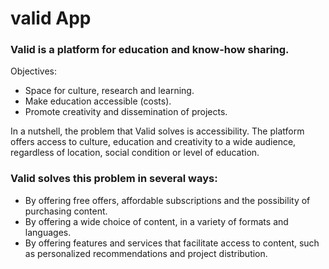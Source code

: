 # valid App 

### Valid is a platform for education and know-how sharing.
Objectives:
- Space for culture, research and learning.
- Make education accessible (costs).
- Promote creativity and dissemination of projects.

In a nutshell, the problem that Valid solves is accessibility. The platform offers access
to culture, education and creativity to a wide audience, regardless of location, social
condition or level of education.

### Valid solves this problem in several ways:
- By offering free offers, affordable subscriptions and the possibility of purchasing
content.
- By offering a wide choice of content, in a variety of formats and languages.
- By offering features and services that facilitate access to content, such as
personalized recommendations and project distribution.
